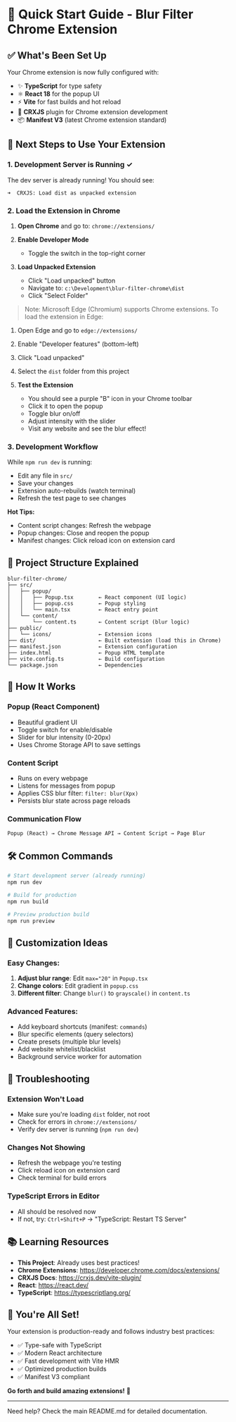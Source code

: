 # 🎯 Quick Start Guide - Blur Filter Chrome Extension

## ✅ What's Been Set Up

Your Chrome extension is now fully configured with:
- ✨ **TypeScript** for type safety
- ⚛️ **React 18** for the popup UI  
- ⚡ **Vite** for fast builds and hot reload
- 🔧 **CRXJS** plugin for Chrome extension development
- 📦 **Manifest V3** (latest Chrome extension standard)

## 🚀 Next Steps to Use Your Extension

### 1. Development Server is Running ✓
The dev server is already running! You should see:
```
➜  CRXJS: Load dist as unpacked extension
```

### 2. Load the Extension in Chrome

1. **Open Chrome** and go to: `chrome://extensions/`

2. **Enable Developer Mode**
   - Toggle the switch in the top-right corner

3. **Load Unpacked Extension**
   - Click "Load unpacked" button
   - Navigate to: `c:\Development\blur-filter-chrome\dist`
   - Click "Select Folder"

> Note: Microsoft Edge (Chromium) supports Chrome extensions. To load the extension in Edge:

1. Open Edge and go to `edge://extensions/`
2. Enable "Developer features" (bottom-left)
3. Click "Load unpacked"
4. Select the `dist` folder from this project

4. **Test the Extension**
   - You should see a purple "B" icon in your Chrome toolbar
   - Click it to open the popup
   - Toggle blur on/off
   - Adjust intensity with the slider
   - Visit any website and see the blur effect!

### 3. Development Workflow

While `npm run dev` is running:
- Edit any file in `src/`
- Save your changes
- Extension auto-rebuilds (watch terminal)
- Refresh the test page to see changes

**Hot Tips:**
- Content script changes: Refresh the webpage
- Popup changes: Close and reopen the popup
- Manifest changes: Click reload icon on extension card

## 📂 Project Structure Explained

```
blur-filter-chrome/
├── src/
│   ├── popup/
│   │   ├── Popup.tsx        ← React component (UI logic)
│   │   ├── popup.css        ← Popup styling
│   │   └── main.tsx         ← React entry point
│   └── content/
│       └── content.ts       ← Content script (blur logic)
├── public/
│   └── icons/               ← Extension icons
├── dist/                    ← Built extension (load this in Chrome)
├── manifest.json            ← Extension configuration
├── index.html               ← Popup HTML template
├── vite.config.ts           ← Build configuration
└── package.json             ← Dependencies
```

## 🎨 How It Works

### Popup (React Component)
- Beautiful gradient UI
- Toggle switch for enable/disable
- Slider for blur intensity (0-20px)
- Uses Chrome Storage API to save settings

### Content Script
- Runs on every webpage
- Listens for messages from popup
- Applies CSS blur filter: `filter: blur(Xpx)`
- Persists blur state across page reloads

### Communication Flow
```
Popup (React) → Chrome Message API → Content Script → Page Blur
```

## 🛠️ Common Commands

```bash
# Start development server (already running)
npm run dev

# Build for production
npm run build

# Preview production build
npm run preview
```

## 🎯 Customization Ideas

### Easy Changes:
1. **Adjust blur range**: Edit `max="20"` in `Popup.tsx`
2. **Change colors**: Edit gradient in `popup.css`
3. **Different filter**: Change `blur()` to `grayscale()` in `content.ts`

### Advanced Features:
- Add keyboard shortcuts (manifest: `commands`)
- Blur specific elements (query selectors)
- Create presets (multiple blur levels)
- Add website whitelist/blacklist
- Background service worker for automation

## 🐛 Troubleshooting

### Extension Won't Load
- Make sure you're loading `dist` folder, not root
- Check for errors in `chrome://extensions/` 
- Verify dev server is running (`npm run dev`)

### Changes Not Showing
- Refresh the webpage you're testing
- Click reload icon on extension card
- Check terminal for build errors

### TypeScript Errors in Editor
- All should be resolved now
- If not, try: `Ctrl+Shift+P` → "TypeScript: Restart TS Server"

## 📚 Learning Resources

- **This Project**: Already uses best practices!
- **Chrome Extensions**: https://developer.chrome.com/docs/extensions/
- **CRXJS Docs**: https://crxjs.dev/vite-plugin/
- **React**: https://react.dev/
- **TypeScript**: https://typescriptlang.org/

## 🎉 You're All Set!

Your extension is production-ready and follows industry best practices:
- ✅ Type-safe with TypeScript
- ✅ Modern React architecture
- ✅ Fast development with Vite HMR
- ✅ Optimized production builds
- ✅ Manifest V3 compliant

**Go forth and build amazing extensions!** 🚀

---

Need help? Check the main README.md for detailed documentation.
